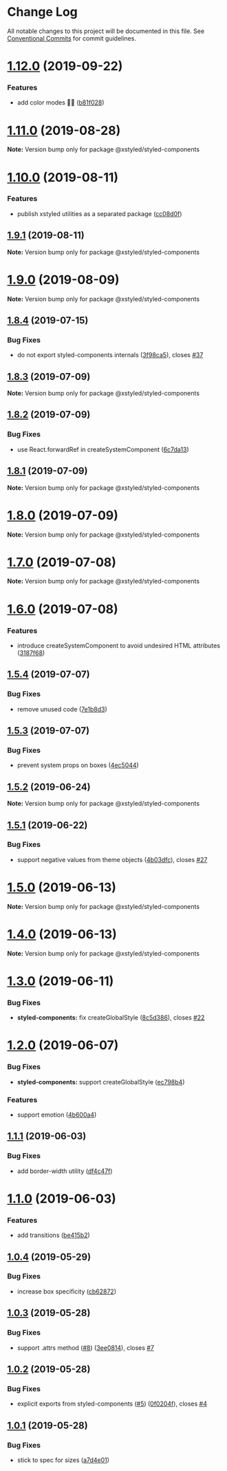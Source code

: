 # Change Log

All notable changes to this project will be documented in this file.
See [Conventional Commits](https://conventionalcommits.org) for commit guidelines.

# [1.12.0](https://github.com/smooth-code/xstyled/compare/v1.11.0...v1.12.0) (2019-09-22)


### Features

* add color modes 🌚🌝 ([b81f028](https://github.com/smooth-code/xstyled/commit/b81f028))





# [1.11.0](https://github.com/smooth-code/xstyled/compare/v1.10.1...v1.11.0) (2019-08-28)

**Note:** Version bump only for package @xstyled/styled-components





# [1.10.0](https://github.com/smooth-code/xstyled/compare/v1.9.1...v1.10.0) (2019-08-11)


### Features

* publish xstyled utilities as a separated package ([cc08d0f](https://github.com/smooth-code/xstyled/commit/cc08d0f))





## [1.9.1](https://github.com/smooth-code/xstyled/compare/v1.9.0...v1.9.1) (2019-08-11)

**Note:** Version bump only for package @xstyled/styled-components





# [1.9.0](https://github.com/smooth-code/xstyled/compare/v1.8.4...v1.9.0) (2019-08-09)

**Note:** Version bump only for package @xstyled/styled-components





## [1.8.4](https://github.com/smooth-code/xstyled/compare/v1.8.3...v1.8.4) (2019-07-15)


### Bug Fixes

* do not export styled-components internals ([3f98ca5](https://github.com/smooth-code/xstyled/commit/3f98ca5)), closes [#37](https://github.com/smooth-code/xstyled/issues/37)





## [1.8.3](https://github.com/smooth-code/xstyled/compare/v1.8.2...v1.8.3) (2019-07-09)

**Note:** Version bump only for package @xstyled/styled-components





## [1.8.2](https://github.com/smooth-code/xstyled/compare/v1.8.1...v1.8.2) (2019-07-09)


### Bug Fixes

* use React.forwardRef in createSystemComponent ([6c7da13](https://github.com/smooth-code/xstyled/commit/6c7da13))





## [1.8.1](https://github.com/smooth-code/xstyled/compare/v1.8.0...v1.8.1) (2019-07-09)

**Note:** Version bump only for package @xstyled/styled-components





# [1.8.0](https://github.com/smooth-code/xstyled/compare/v1.7.0...v1.8.0) (2019-07-09)

**Note:** Version bump only for package @xstyled/styled-components





# [1.7.0](https://github.com/smooth-code/xstyled/compare/v1.6.0...v1.7.0) (2019-07-08)

**Note:** Version bump only for package @xstyled/styled-components





# [1.6.0](https://github.com/smooth-code/xstyled/compare/v1.5.4...v1.6.0) (2019-07-08)


### Features

* introduce createSystemComponent to avoid undesired HTML attributes ([3187f68](https://github.com/smooth-code/xstyled/commit/3187f68))





## [1.5.4](https://github.com/smooth-code/xstyled/compare/v1.5.3...v1.5.4) (2019-07-07)


### Bug Fixes

* remove unused code ([7e1b8d3](https://github.com/smooth-code/xstyled/commit/7e1b8d3))





## [1.5.3](https://github.com/smooth-code/xstyled/compare/v1.5.2...v1.5.3) (2019-07-07)


### Bug Fixes

* prevent system props on boxes ([4ec5044](https://github.com/smooth-code/xstyled/commit/4ec5044))





## [1.5.2](https://github.com/smooth-code/xstyled/compare/v1.5.1...v1.5.2) (2019-06-24)

**Note:** Version bump only for package @xstyled/styled-components





## [1.5.1](https://github.com/smooth-code/xstyled/compare/v1.5.0...v1.5.1) (2019-06-22)


### Bug Fixes

* support negative values from theme objects ([4b03dfc](https://github.com/smooth-code/xstyled/commit/4b03dfc)), closes [#27](https://github.com/smooth-code/xstyled/issues/27)





# [1.5.0](https://github.com/smooth-code/xstyled/compare/v1.4.0...v1.5.0) (2019-06-13)

**Note:** Version bump only for package @xstyled/styled-components





# [1.4.0](https://github.com/smooth-code/xstyled/compare/v1.3.0...v1.4.0) (2019-06-13)

**Note:** Version bump only for package @xstyled/styled-components





# [1.3.0](https://github.com/smooth-code/xstyled/compare/v1.2.0...v1.3.0) (2019-06-11)


### Bug Fixes

* **styled-components:** fix createGlobalStyle ([8c5d386](https://github.com/smooth-code/xstyled/commit/8c5d386)), closes [#22](https://github.com/smooth-code/xstyled/issues/22)





# [1.2.0](https://github.com/smooth-code/xstyled/compare/v1.1.1...v1.2.0) (2019-06-07)


### Bug Fixes

* **styled-components:** support createGlobalStyle ([ec798b4](https://github.com/smooth-code/xstyled/commit/ec798b4))


### Features

* support emotion ([4b600a4](https://github.com/smooth-code/xstyled/commit/4b600a4))





## [1.1.1](https://github.com/smooth-code/xstyled/compare/v1.1.0...v1.1.1) (2019-06-03)


### Bug Fixes

* add border-width utility ([df4c47f](https://github.com/smooth-code/xstyled/commit/df4c47f))





# [1.1.0](https://github.com/smooth-code/xstyled/compare/v1.0.4...v1.1.0) (2019-06-03)


### Features

* add transitions ([be415b2](https://github.com/smooth-code/xstyled/commit/be415b2))





## [1.0.4](https://github.com/smooth-code/xstyled/compare/v1.0.3...v1.0.4) (2019-05-29)


### Bug Fixes

* increase box specificity ([cb62872](https://github.com/smooth-code/xstyled/commit/cb62872))





## [1.0.3](https://github.com/smooth-code/xstyled/compare/v1.0.2...v1.0.3) (2019-05-28)


### Bug Fixes

* support .attrs method ([#8](https://github.com/smooth-code/xstyled/issues/8)) ([3ee0814](https://github.com/smooth-code/xstyled/commit/3ee0814)), closes [#7](https://github.com/smooth-code/xstyled/issues/7)





## [1.0.2](https://github.com/smooth-code/xstyled/compare/v1.0.1...v1.0.2) (2019-05-28)


### Bug Fixes

* explicit exports from styled-components ([#5](https://github.com/smooth-code/xstyled/issues/5)) ([0f0204f](https://github.com/smooth-code/xstyled/commit/0f0204f)), closes [#4](https://github.com/smooth-code/xstyled/issues/4)





## [1.0.1](https://github.com/smooth-code/xstyled/compare/v1.0.0...v1.0.1) (2019-05-28)


### Bug Fixes

* stick to spec for sizes ([a7d4e01](https://github.com/smooth-code/xstyled/commit/a7d4e01))
